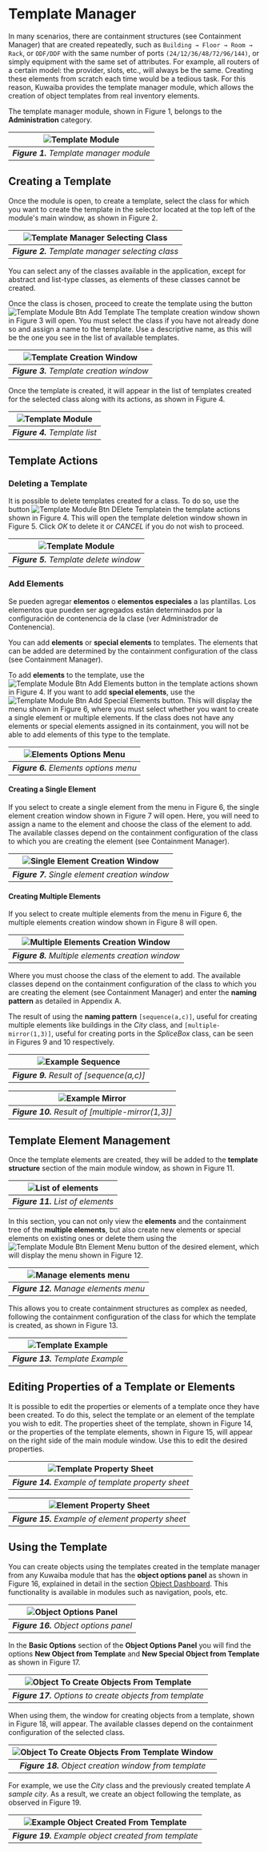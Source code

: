 # Template Manager

In many scenarios, there are containment structures (see Containment Manager) that are created repeatedly, such as `Building → Floor → Room → Rack`, or `ODF/DDF` with the same number of ports `(24/12/36/48/72/96/144)`, or simply equipment with the same set of attributes. For example, all routers of a certain model: the provider, slots, etc., will always be the same. Creating these elements from scratch each time would be a tedious task. For this reason, Kuwaiba provides the template manager module, which allows the creation of object templates from real inventory elements.

The template manager module, shown in Figure 1, belongs to the **Administration** category.

| ![Template Module](images/template_manager_menu.png) |
|:--:|
| ***Figure 1.** Template manager module* |

## Creating a Template
Once the module is open, to create a template, select the class for which you want to create the template in the selector located at the top left of the module's main window, as shown in Figure 2.

| ![Template Manager Selecting Class](images/template_manager_class_selection.png) |
|:--:|
| ***Figure 2.** Template manager selecting class* |

You can select any of the classes available in the application, except for abstract and list-type classes, as elements of these classes cannot be created.

Once the class is chosen, proceed to create the template using the button ![Template Module Btn Add Template](images/btn_add_template.png) The template creation window shown in Figure 3 will open. You must select the class if you have not already done so and assign a name to the template. Use a descriptive name, as this will be the one you see in the list of available templates.


| ![Template Creation Window](images/temaplate_manager_new_template.png) |
|:--:|
| ***Figure 3.** Template creation window* |

Once the template is created, it will appear in the list of templates created for the selected class along with its actions, as shown in Figure 4.

| ![Template Module](images/tempalte_manager_list.png) |
|:--:|
| ***Figure 4.** Template list* |

## Template Actions

### Deleting a Template

It is possible to delete templates created for a class. To do so, use the button ![Template Module Btn DElete Template](images/btn_delete_templatel.png)in the template actions shown in Figure 4. This will open the template deletion window shown in Figure 5. Click *OK* to delete it or *CANCEL* if you do not wish to proceed.

| ![Template Module](images/template_manager_delete_template.png) |
|:--:|
| ***Figure 5.** Template delete window* |

### Add Elements

Se pueden agregar **elementos** o **elementos especiales** a las plantillas. Los elementos que pueden ser agregados están determinados por la configuración de contenencia de la clase (ver Administrador de Contenencia).

You can add **elements** or **special elements** to templates. The elements that can be added are determined by the containment configuration of the class (see Containment Manager).

To add **elements** to the template, use the ![Template Module Btn Add Elements](images/btn_add_template.png) button in the template actions shown in Figure 4. If you want to add **special elements**, use the ![Template Module Btn Add Special Elements](images/btn_add_special_elements.png) button. This will display the menu shown in Figure 6, where you must select whether you want to create a single element or multiple elements. If the class does not have any elements or special elements assigned in its containment, you will not be able to add elements of this type to the template.

| ![Elements Options Menu](images/elements_options_menu.png) |
|:--:|
| ***Figure 6.** Elements options menu* |

#### Creating a Single Element
If you select to create a single element from the menu in Figure 6, the single element creation window shown in Figure 7 will open. Here, you will need to assign a name to the element and choose the class of the element to add. The available classes depend on the containment configuration of the class to which you are creating the element (see Containment Manager).

| ![Single Element Creation Window](images/template_manager_create_single_element.png) |
|:--:|
| ***Figure 7.** Single element creation window* |

#### Creating Multiple Elements

If you select to create multiple elements from the menu in Figure 6, the multiple elements creation window shown in Figure 8 will open.

| ![Multiple Elements Creation Window](images/template_manager_create_multiple_elements.png) |
|:--:|
| ***Figure 8.** Multiple elements creation window* |

Where you must choose the class of the element to add. The available classes depend on the containment configuration of the class to which you are creating the element (see Containment Manager) and enter the **naming pattern** as detailed in Appendix A.

The result of using the **naming pattern** `[sequence(a,c)]`, useful for creating multiple elements like buildings in the *City* class, and `[multiple-mirror(1,3)]`, useful for creating ports in the *SpliceBox* class, can be seen in Figures 9 and 10 respectively.

| ![Example Sequence](images/example_pattern_frequency.png) |
|:--:|
| ***Figure 9.** Result of [sequence(a,c)]* |


| ![Example Mirror](images/example_pattern_mirror.png) |
|:--:|
| ***Figure 10.** Result of [multiple-mirror(1,3)]* |


## Template Element Management
Once the template elements are created, they will be added to the **template structure** section of the main module window, as shown in Figure 11.

| ![List of elements](images/template_manager_list_of_elements.png) |
|:--:|
| ***Figure 11.** List of elements* |

In this section, you can not only view the **elements** and the containment tree of the **multiple elements**, but also create new elements or special elements on existing ones or delete them using the![Template Module Btn Element Menu](images/btn_element_menu.png) button of the desired element, which will display the menu shown in Figure 12.

| ![Manage elements menu](images/template_manager_element_menu.png) |
|:--:|
| ***Figure 12.** Manage elements menu* |

This allows you to create containment structures as complex as needed, following the containment configuration of the class for which the template is created, as shown in Figure 13.

| ![Template Example](images/tempalte_manager_example.png) |
|:--:|
| ***Figure 13.** Template Example* |

## Editing Properties of a Template or Elements
It is possible to edit the properties or elements of a template once they have been created. To do this, select the template or an element of the template you wish to edit. The properties sheet of the template, shown in Figure 14, or the properties of the template elements, shown in Figure 15, will appear on the right side of the main module window. Use this to edit the desired properties.

| ![Template Property Sheet](images/template_manager_edit_template_properties.png) |
|:--:|
| ***Figure 14.** Example of template property sheet* |


| ![Element Property Sheet](images/template_manager_element_edit_properties.png) |
|:--:|
| ***Figure 15.** Example of element property sheet* |

## Using the Template

You can create objects using the templates created in the template manager from any Kuwaiba module that has the **object options panel** as shown in Figure 16, explained in detail in the section [Object Dashboard](../dashboards/object/README.md). This functionality is available in modules such as navigation, pools, etc. 

| ![Object Options Panel](images/object_opcions_panel.png) |
|:--:|
| ***Figure 16.** Object options panel* |

In the **Basic Options** section of the **Object Options Panel** you will find the options **New Object from Template** and **New Special Object from Template** as shown in Figure 17.

| ![Object To Create Objects From Template](images/select_options_to_create_objects.png) |
|:--:|
| ***Figure 17.** Options to create objects from template* |

When using them, the window for creating objects from a template, shown in Figure 18, will appear. The available classes depend on the containment configuration of the selected class.

| ![Object To Create Objects From Template Window](images/template_manager_create_object.png) |
|:--:|
| ***Figure 18.** Object creation window from template* |

For example, we use the *City* class and the previously created template *A sample city*. As a result, we create an object following the template, as observed in Figure 19.

| ![Example Object Created From Template](images/object_created_from_template.png) |
|:--:|
| ***Figure 19.** Example object created from template* |